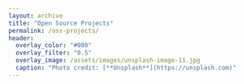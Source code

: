 ```yaml
---
layout: archive
title: "Open Source Projects"
permalink: /oss-projects/
header:
  overlay_color: "#000"
  overlay_filter: "0.5"
  overlay_image: /assets/images/unsplash-image-11.jpg
  caption: "Photo credit: [**Unsplash**](https://unsplash.com)"
---
```

